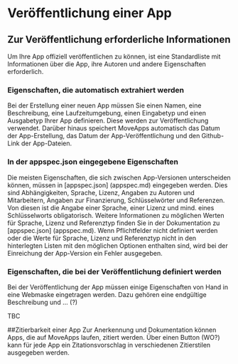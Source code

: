 # Veröffentlichung einer App


## Zur Veröffentlichung erforderliche Informationen
Um Ihre App offiziell veröffentlichen zu können, ist eine Standardliste mit Informationen über die App, ihre Autoren und andere Eigenschaften erforderlich.

### Eigenschaften, die automatisch extrahiert werden
Bei der Erstellung einer neuen App müssen Sie einen Namen, eine Beschreibung, eine Laufzeitumgebung, einen Eingabetyp und einen Ausgabetyp Ihrer App definieren. Diese werden zur Veröffentlichung verwendet. Darüber hinaus speichert MoveApps automatisch das Datum der App-Erstellung, das Datum der App-Veröffentlichung und den Github-Link der App-Dateien.


### In der appspec.json eingegebene Eigenschaften
Die meisten Eigenschaften, die sich zwischen App-Versionen unterscheiden können, müssen in [appspec.json] (appspec.md) eingegeben werden. Dies sind Abhängigkeiten, Sprache, Lizenz, Angaben zu Autoren und Mitarbeitern, Angaben zur Finanzierung, Schlüsselwörter und Referenzen. Von diesen ist die Angabe einer Sprache, einer Lizenz und mind. eines Schlüsselworts obligatorisch. Weitere Informationen zu möglichen Werten für Sprache, Lizenz und Referenztyp finden Sie in der Dokumentation zu [appspec.json] (appspec.md). Wenn Pflichtfelder nicht definiert werden oder die Werte für Sprache, Lizenz und Referenztyp nicht in den hinterlegten Listen mit den möglichen Optionen enthalten sind, wird bei der Einreichung der App-Version ein Fehler ausgegeben.

### Eigenschaften, die bei der Veröffentlichung definiert werden
Bei der Veröffentlichung der App müssen einige Eigenschaften von Hand in eine Webmaske eingetragen werden. Dazu gehören eine endgültige Beschreibung und ... (?)

TBC

##Zitierbarkeit einer App
Zur Anerkennung und Dokumentation können Apps, die auf MoveApps laufen, zitiert werden. Über einen Button (WO?) kann für jede App ein Zitationsvorschlag in verschiedenen Zitierstilen ausgegeben werden. 
